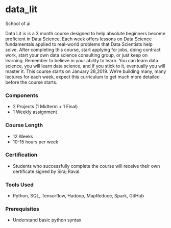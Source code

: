# data_lit
School of ai

Data Lit is is a 3 month course designed to help absolute beginners become proficient in Data Science. Each week offers lessons on Data Science fundamentals applied to real-world problems that Data Scientists help solve. After completing this course, start applying for jobs, doing contract work, start your own data science consulting group, or just keep on learning. Remember to believe in your ability to learn. You can learn data science, you will learn data science, and if you stick to it, eventually you will master it. This course starts on January 28,2019.  We’re building many, many lectures for each week, expect this curriculum to get much more detailed before the course starts.

### Components
* 2 Projects (1 Midterm + 1 Final)
* 1 Weekly assignment
### Course Length
* 12 Weeks
* 10-15 hours per week
### Certification
* Students who successfully complete the course will receive their own certificate signed by Siraj Raval.
### Tools Used
* Python, SQL, Tensorflow, Hadoop, MapReduce, Spark, GitHub
### Prerequisites 
* Understand basic python syntax
